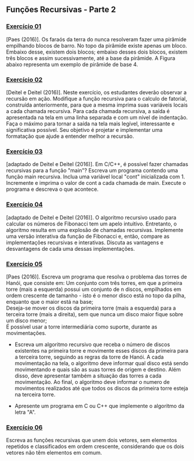## Funções Recursivas - Parte 2

### [Exercício 01](https://github.com/LucasDSL/MATA57-LAB1/blob/baccceeb574cc6d32ca76863c2ba27ab1719af0c/04%20Recursivas%202/e1.c)

[Paes (2016)]. Os faraós da terra do nunca resolveram fazer uma pirâmide empilhando blocos de barro. No topo da pirâmide existe apenas um bloco. Embaixo desse, existem dois blocos; embaixo desses dois blocos, existem três blocos e assim sucessivamente, até a base da pirâmide. A Figura abaixo representa um exemplo de pirâmide de base 4.

### [Exercício 02](https://github.com/LucasDSL/MATA57-LAB1/blob/baccceeb574cc6d32ca76863c2ba27ab1719af0c/04%20Recursivas%202/e2.c)

[Deitel e Deitel (2016)]. Neste exercício, os estudantes deverão observar a recursão em ação. Modifique a função recursiva para o calculo de fatorial, construída anteriormente, para que a mesma imprima suas variáveis locais a cada chamada recursiva. Para cada chamada recursiva, a saída é apresentada na tela em uma linha separada e com um nível de indentação. Faça o máximo para tornar a saída na tela mais legível, interessante e significativa possível. Seu objetivo é projetar e implementar uma formatação que ajude a entender melhor a recursão.

### [Exercício 03](https://github.com/LucasDSL/MATA57-LAB1/blob/baccceeb574cc6d32ca76863c2ba27ab1719af0c/04%20Recursivas%202/e3.cpp)

[adaptado de Deitel e Deitel (2016)]. Em C/C++, é possível fazer chamadas recursivas para a função "main"? Escreva um programa contendo uma função main recursiva. Inclua uma variável local "cont" inicializada com 1. Incremente e imprima o valor de cont a cada chamada de main. Execute o programa e descreva o que acontece.

### [Exercício 04](https://github.com/LucasDSL/MATA57-LAB1/blob/baccceeb574cc6d32ca76863c2ba27ab1719af0c/04%20Recursivas%202/e4.c)

[adaptado de Deitel e Deitel (2016)]. O algoritmo recursivo usado para calcular os números de Fibonacci tem um apelo intuitivo. Entretanto, o algoritmo resulta em uma explosão de chamadas recursivas. Implemente uma versão interativa da função de Fibonacci e, então, compare as implementações recursivas e interativas. Discuta as vantagens e desvantagens de cada uma dessas implementações.

### [Exercício 05](https://github.com/LucasDSL/MATA57-LAB1/blob/baccceeb574cc6d32ca76863c2ba27ab1719af0c/04%20Recursivas%202/e5.c)

[Paes (2016)]. Escreva um programa que resolva o problema das torres de Hanói, que consiste em:
Um conjunto com três torres, em que a primeira torre (mais a esquerda) possui um conjunto de n discos, empilhados em ordem crescente de tamanho - isto é o menor disco está no topo da pilha, enquanto que o maior está na base;<br>
Deseja-se mover os discos da primeira torre (mais a esquerda) para a terceira torre (mais a direita), sem que nunca um disco maior fique sobre um disco menor;<br>
É possível usar a torre intermediária como suporte, durante as movimentações.<br>

- Escreva um algoritmo recursivo que receba o número de discos existentes na primeira torre e movimente esses discos da primeira para a terceira torre, seguindo as regras da torre de Hanói. A cada movimentação na tela, o algoritmo deve informar qual disco está sendo movimentando e quais são as suas torres de origem e destino. Além disso, deve apresentar também a situação das torres a cada movimentação. Ao final, o algoritmo deve informar o numero de movimentos realizados até que todos os discos da primeira torre esteja na terceira torre.<br>

- Apresente um programa em C ou C++ que implemente o algoritmo da letra "A".<br>

### [Exercício 06](https://github.com/LucasDSL/MATA57-LAB1/blob/baccceeb574cc6d32ca76863c2ba27ab1719af0c/04%20Recursivas%202/e6.c)

Escreva as funções recursivas que unem dois vetores, sem elementos repetidos e classificados em ordem crescente, considerando que os dois vetores não têm elementos em comum.
